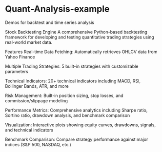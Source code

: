 # Quant-Analysis-example
Demos for backtest and time series analysis

Stock Backtesting Engine
A comprehensive Python-based backtesting framework for developing and testing quantitative trading strategies using real-world market data.

Features
Real-time Data Fetching: Automatically retrieves OHLCV data from Yahoo Finance

Multiple Trading Strategies: 5 built-in strategies with customizable parameters

Technical Indicators: 20+ technical indicators including MACD, RSI, Bollinger Bands, ATR, and more

Risk Management: Built-in position sizing, stop losses, and commission/slippage modeling

Performance Metrics: Comprehensive analytics including Sharpe ratio, Sortino ratio, drawdown analysis, and benchmark comparison

Visualization: Interactive plots showing equity curves, drawdowns, signals, and technical indicators

Benchmark Comparison: Compare strategy performance against major indices (S&P 500, NASDAQ, etc.)